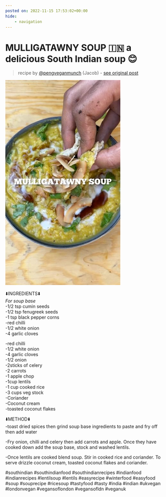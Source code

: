 ```yaml
---
posted on: 2022-11-15 17:53:02+00:00
hide:
    - navigation
---
```


# MULLIGATAWNY SOUP 🇮🇳 a delicious South Indian soup 😊  

> recipe by [@pengveganmunch](https://www.instagram.com/pengveganmunch/) 
(Jacob) - [see original post](https://instagram.com/p/Ck_YoK7qwSb)

![](../img/pengveganmunch_15-11-2022_1711.png)

  
⬇️INGREDIENTS⬇️  
*For soup base*  
-1/2 tsp cumin seeds   
-1/2 tsp fenugreek seeds  
-1 tsp black pepper corns   
-red chilli  
-1/2 white onion  
-4 garlic cloves   
  
-red chilli  
-1/2 white onion  
-4 garlic cloves   
-1/2 onion   
-2sticks of celery   
-2 carrots   
-1 apple chop   
-1cup lentils   
-1 cup cooked rice  
-3 cups veg stock  
-Coriander  
-Coconut cream  
-toasted coconut flakes  
  
⬇️METHOD⬇️  
-toast dried spices then grind soup base ingredients to paste and fry off then add water   
  
-Fry onion, chilli and celery then add carrots and apple. Once they have cooked down add the soup base, stock and washed lentils.   
  
-Once lentils are cooked blend soup. Stir in cooked rice and coriander. To serve drizzle coconut cream, toasted coconut flakes and coriander.  
  
\#southindian \#southindianfood \#southindianrecipes \#indianfood \#indianrecipes \#lentilsoup \#lentils \#easyrecipe \#winterfood \#easyfood \#soup \#souprecipe \#ricesoup \#tastyfood \#tasty \#india \#indian \#ukvegan \#londonvegan \#vegansoflondon \#vegansofldn \#veganuk   